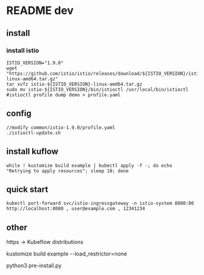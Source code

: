 # README dev

## install

### install istio

    ISTIO_VERSION="1.9.0"
    wget "https://github.com/istio/istio/releases/download/${ISTIO_VERSION}/istio-${ISTIO_VERSION}-linux-amd64.tar.gz"
    tar xvfz istio-${ISTIO_VERSION}-linux-amd64.tar.gz
    sudo mv istio-${ISTIO_VERSION}/bin/istioctl /usr/local/bin/istioctl
    #istioctl profile dump demo > profile.yaml

## config

    //modify common/istio-1.9.0/profile.yaml
    ./istioctl-update.sh

## install kuflow

    while ! kustomize build example | kubectl apply -f -; do echo "Retrying to apply resources"; sleep 10; done

## quick start

    kubectl port-forward svc/istio-ingressgateway -n istio-system 8080:80
    http://localhost:8080 , user@example.com , 12341234

## other

https -> Kubeflow distributions

kustomize build example --load_restrictor=none

python3 pre-install.py
